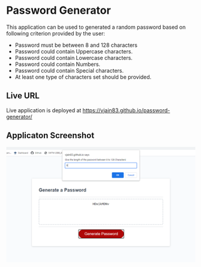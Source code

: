 # Password Generator

This application can be used to generated a random password based on following criterion provided by the user:

- Password must be between 8 and 128 characters
- Password could contain Uppercase characters.
- Password could contain Lowercase characters.
- Password could contain Numbers.
- Password could contain Special characters.
- At least one type of characters set should be provided.

## Live URL

Live application is deployed at https://vjain83.github.io/password-generator/

## Applicaton Screenshot

![Screenshot of Password Generator](./assets/images/passwordGenerator.png)
